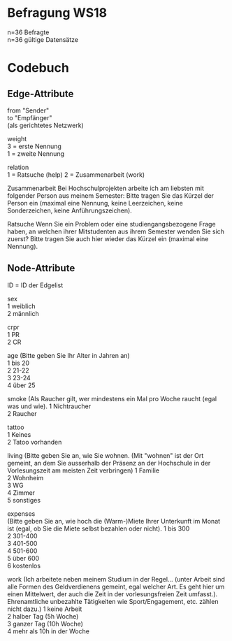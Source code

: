 # Befragung WS18
n=36 Befragte  
n=36 gültige Datensätze


# Codebuch	

## Edge-Attribute
from "Sender"  
to "Empfänger"   
(als gerichtetes Netzwerk)  

weight  
3 = erste Nennung  
1 = zweite Nennung  

relation     
1 = Ratsuche (help) 
2 = Zusammenarbeit (work)     

Zusammenarbeit
Bei Hochschulprojekten arbeite ich am liebsten mit folgender Person aus meinem Semester: Bitte tragen Sie das Kürzel der Person ein (maximal eine Nennung, keine Leerzeichen, keine Sonderzeichen, keine Anführungszeichen).

Ratsuche
Wenn Sie ein Problem oder eine studiengangsbezogene Frage haben, an welchen ihrer Mitstudenten aus ihrem Semester wenden Sie sich zuerst?  Bitte tragen Sie auch hier wieder das Kürzel ein (maximal eine Nennung).

## Node-Attribute
ID = ID der Edgelist

sex  	  
1	weiblich  
2	männlich

crpr  	 
1	PR  
2	CR

age
(Bitte geben Sie Ihr Alter in Jahren an)   	  
1	bis 20  
2	21-22  
3	23-24  
4	über 25  

smoke
(Als Raucher gilt, wer mindestens ein Mal pro Woche raucht (egal was und wie).
1	Nichtraucher  
2	Raucher

tattoo   	 
1	Keines  
2	Tatoo vorhanden

living 
(Bitte geben Sie an, wie Sie wohnen. (Mit "wohnen" ist der Ort gemeint, an dem Sie ausserhalb der Präsenz an der Hochschule in der Vorlesungszeit am meisten Zeit verbringen)
1	Familie  
2	Wohnheim  
3	WG  
4	Zimmer  
5	sonstiges  

expenses   
(Bitte geben Sie an, wie hoch die (Warm-)Miete Ihrer Unterkunft im Monat ist (egal, ob Sie die Miete selbst bezahlen oder nicht).
1	bis 300  
2	301-400  
3	401-500  
4	501-600  
5	über 600  
6 kostenlos

work
(Ich arbeitete neben meinem  Studium in der Regel... (unter Arbeit sind alle Formen des Geldverdienens gemeint, egal welcher Art. Es geht hier um einen Mittelwert, der auch die Zeit in der vorlesungsfreien Zeit umfasst.). Ehrenamtliche unbezahlte Tätigkeiten wie Sport/Engagement, etc. zählen nicht dazu.)
1	keine Arbeit  
2	halber Tag (5h Woche)  
3	ganzer Tag (10h Woche)  
4	mehr als 10h in der Woche  

